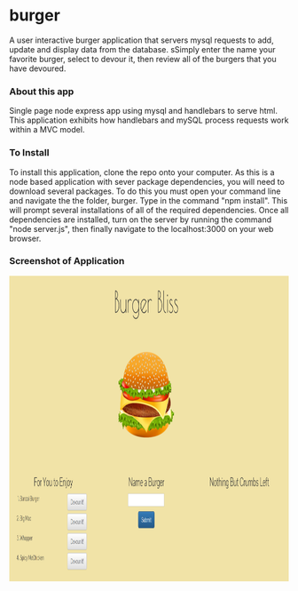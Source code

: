 # burger
A user interactive burger application that servers mysql requests to add,  update and display data from the database. sSimply enter the name your favorite burger, select to devour it, then review all of the burgers that you have devoured.


### About this app
Single page node express app using mysql and handlebars to serve html. This application exhibits how handlebars and mySQL process requests work within a MVC model.

### To Install
To install this application, clone the repo onto your computer. As this is a node based application with sever package dependencies, you will need to download several packages. To do this you must open your command line and navigate the the folder, burger. Type in the command "npm install". This will prompt several installations of all of the required dependencies. Once all dependencies are installed, turn on the server by running the command "node server.js", then finally navigate to the localhost:3000 on your web browser.

### Screenshot of Application
<img class="auth-image" src="./public/assets/images/burgerbliss.png" alt="Hamburger" height="550" width="880">